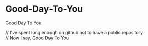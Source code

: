 Good-Day-To-You
===============

Good Day To You

//  I've spent long enough on github not to have a public repository<br>
//  Now I say, Good Day To You